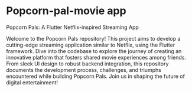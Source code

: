 # Popcorn-pal-movie app

Popcorn Pals: A Flutter Netflix-inspired Streaming App

Welcome to the Popcorn Pals repository! This project aims to develop a cutting-edge streaming application similar to Netflix, using the Flutter framework. Dive into the codebase to explore the journey of creating an innovative platform that fosters shared movie experiences among friends. From sleek UI design to robust backend integration, this repository documents the development process, challenges, and triumphs encountered while building Popcorn Pals. Join us in shaping the future of digital entertainment!
